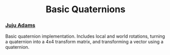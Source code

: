 <h1 align="center">Basic Quaternions</h1>

### [Juju Adams](https://www.jujuadams.com/)

Basic quaternion implementation. Includes local and world rotations, turning a quaternion into a 4x4 transform matrix, and transforming a vector using a quaternion.
